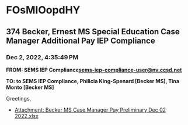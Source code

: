 # FOsMIOopdHY
## 374 Becker, Ernest MS Special Education Case Manager Additional Pay IEP Compliance
### Dec 2, 2022, 4:35:49 PM
**FROM: SEMS IEP Compliance<sems-iep-compliance-user@nv.ccsd.net>**

**TO: to SEMS IEP Compliance, Philicia King-Spenard [Becker MS], Tina Monto [Becker MS]**


Greetings, 





* [Attachment: Becker MS Case Manager Pay Preliminary Dec 02 2022.xlsx](FOsMIOopdHY-attachment-1.xlsx)

